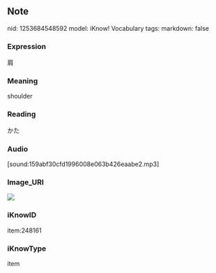 ## Note
nid: 1253684548592
model: iKnow! Vocabulary
tags: 
markdown: false

### Expression
肩

### Meaning
shoulder

### Reading
かた

### Audio
[sound:159abf30cfd1996008e063b426eaabe2.mp3]

### Image_URI
<img src="1bc57226f233675761038fb8a39493dd.jpg">

### iKnowID
item:248161

### iKnowType
item
